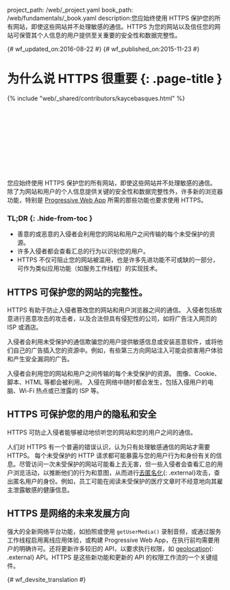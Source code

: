 project_path: /web/_project.yaml
book_path: /web/fundamentals/_book.yaml
description:您应始终使用 HTTPS 保护您的所有网站，即使这些网站并不处理敏感的通信。HTTPS 为您的网站以及信任您的网站可保管其个人信息的用户提供至关重要的安全性和数据完整性。

{# wf_updated_on:2016-08-22 #}
{# wf_published_on:2015-11-23 #}

# 为什么说 HTTPS 很重要 {: .page-title }

{% include "web/_shared/contributors/kaycebasques.html" %}

<div class="video-wrapper">
  <iframe class="devsite-embedded-youtube-video" data-video-id="iP75a1Y9saY"
          data-autohide="1" data-showinfo="0" frameborder="0" allowfullscreen>
  </iframe>
</div>

您应始终使用 HTTPS 保护您的所有网站，即使这些网站并不处理敏感的通信。
除了为网站和用户的个人信息提供关键的安全性和数据完整性外，许多新的浏览器功能，特别是 [Progressive Web App](/web/progressive-web-apps/) 所需的那些功能也要求使用 HTTPS。




### TL;DR {: .hide-from-toc }

* 善意的或恶意的入侵者会利用您的网站和用户之间传输的每个未受保护的资源。
* 许多入侵者都会查看汇总的行为以识别您的用户。 
* HTTPS 不仅可阻止您的网站被滥用，也是许多先进功能不可或缺的一部分，可作为类似应用功能（如服务工作线程）的实现技术。 

## HTTPS 可保护您的网站的完整性。 

HTTPS 有助于防止入侵者篡改您的网站和用户浏览器之间的通信。
入侵者包括故意进行恶意攻击的攻击者，以及合法但具有侵犯性的公司，如将广告注入网页的 ISP 或酒店。



入侵者会利用未受保护的通信欺骗您的用户提供敏感信息或安装恶意软件，或将他们自己的广告插入您的资源中。例如，有些第三方向网站注入可能会损害用户体验和产生安全漏洞的广告。



入侵者会利用您的网站和用户之间传输的每个未受保护的资源。
图像、Cookie、脚本、HTML 等都会被利用。
入侵在网络中随时都会发生，包括入侵用户的电脑、Wi-Fi 热点或已泄露的 ISP 等。
 

## HTTPS 可保护您的用户的隐私和安全

HTTPS 可防止入侵者能够被动地侦听您的网站和您的用户之间的通信。


人们对 HTTPS 有一个普遍的错误认识，认为只有处理敏感通信的网站才需要 HTTPS。
每个未受保护的 HTTP 请求都可能暴露与您的用户行为和身份有关的信息。尽管访问一次未受保护的网站可能看上去无害，但一些入侵者会查看汇总的用户浏览活动，以推断他们的行为和意图，从而进行[去匿名化](https://en.wikipedia.org/wiki/De-anonymization){: .external}攻击，查出匿名用户的身份。例如，员工可能在阅读未受保护的医疗文章时不经意地向其雇主泄露敏感的健康信息。



## HTTPS 是网络的未来发展方向

强大的全新网络平台功能，如拍照或使用 `getUserMedia()` 录制音频，或通过服务工作线程启用离线应用体验，或构建 Progressive Web App，在执行前均需要用户的明确许可。还将更新许多较旧的 API，以要求执行权限，如 [geolocation](https://developer.mozilla.org/en-US/docs/Web/API/Geolocation/Using_geolocation){: .external} API。HTTPS 是这些新功能和更新的 API 的权限工作流的一个关键组件。









{# wf_devsite_translation #}

